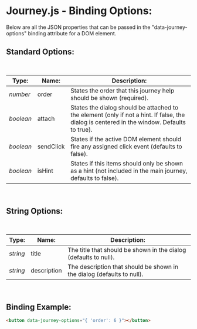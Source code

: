 # Journey.js - Binding Options:

Below are all the JSON properties that can be passed in the "data-journey-options" binding attribute for a DOM element.


## Standard Options:
<br/>

| Type: | Name: | Description: |
| --- | --- | --- |
| *number* | order | States the order that this journey help should be shown (required). |
| *boolean* | attach | States the dialog should be attached to the element (only if not a hint.  If false, the dialog is centered in the window. Defaults to true). |
| *boolean* | sendClick | States if the active DOM element should fire any assigned click event (defaults to false). |
| *boolean* | isHint | States if this items should only be shown as a hint (not included in the main journey, defaults to false). |
<br/>


## String Options:
<br/>

| Type: | Name: | Description: |
| --- | --- | --- |
| *string* | title | The title that should be shown in the dialog (defaults to null). |
| *string* | description | The description that should be shown in the dialog (defaults to null). |

<br/>


## Binding Example:

```markdown
<button data-journey-options="{ 'order': 6 }"></button>
```
